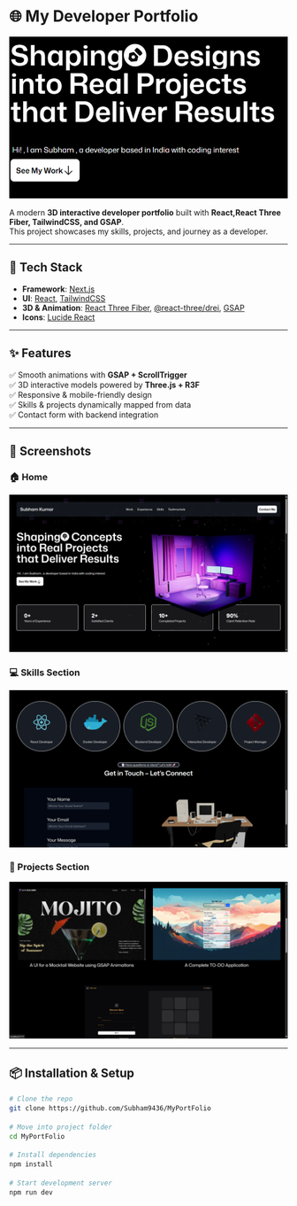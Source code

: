 ﻿# 🌐 My Developer Portfolio

![Portfolio Banner](./public/images/Screenshot%202025-08-21%20203905.png/)

A modern **3D interactive developer portfolio** built with **React,React Three Fiber, TailwindCSS, and GSAP**.  
This project showcases my skills, projects, and journey as a developer.

---

## 🚀 Tech Stack

- **Framework**: [Next.js](https://nextjs.org/)
- **UI**: [React](https://react.dev/), [TailwindCSS](https://tailwindcss.com/)
- **3D & Animation**: [React Three Fiber](https://docs.pmnd.rs/react-three-fiber/getting-started/introduction), [@react-three/drei](https://github.com/pmndrs/drei), [GSAP](https://greensock.com/gsap/)
- **Icons**: [Lucide React](https://lucide.dev/)

---

## ✨ Features

✅ Smooth animations with **GSAP + ScrollTrigger**  
✅ 3D interactive models powered by **Three.js + R3F**  
✅ Responsive & mobile-friendly design  
✅ Skills & projects dynamically mapped from data  
✅ Contact form with backend integration

---

## 📸 Screenshots

### 🏠 Home

![Home Screenshot](./public/images/Screenshot%20(98).png)

### 💻 Skills Section

![Skills Screenshot](./public/images/Screenshot%20(100).png)

### 📂 Projects Section

![Projects Screenshot](./public/images/Screenshot%20(101).png/)

---

## 📦 Installation & Setup

```bash
# Clone the repo
git clone https://github.com/Subham9436/MyPortFolio

# Move into project folder
cd MyPortFolio

# Install dependencies
npm install

# Start development server
npm run dev
```
